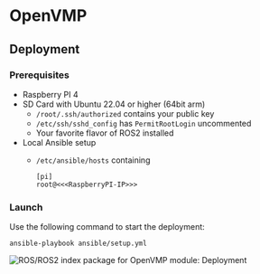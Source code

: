 # OpenVMP

## Deployment

### Prerequisites

- Raspberry PI 4
- SD Card with Ubuntu 22.04 or higher (64bit arm)
    - `/root/.ssh/authorized` contains your public key
    - `/etc/ssh/sshd_config` has `PermitRootLogin` uncommented
    - Your favorite flavor of ROS2 installed
- Local Ansible setup
    - `/etc/ansible/hosts` containing

        ```
        [pi]
        root@<<<RaspberryPI-IP>>>
        ```


### Launch

Use the following command to start the deployment:

```
ansible-playbook ansible/setup.yml
```

![ROS/ROS2 index package for OpenVMP module: Deployment](https://www.google-analytics.com/collect?v=1&tid=UA-242596187-2&cid=555&aip=1&t=event&ec=github&ea=md&dp=%2Deployment.md&dt=OpenVMP%20Documentation)